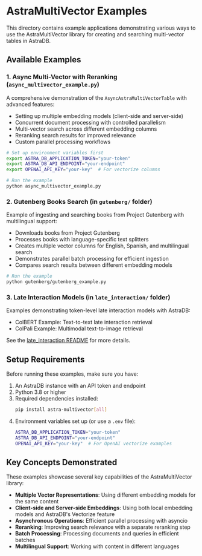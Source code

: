 # AstraMultiVector Examples

This directory contains example applications demonstrating various ways to use the AstraMultiVector library for creating and searching multi-vector tables in AstraDB.

## Available Examples

### 1. Async Multi-Vector with Reranking (`async_multivector_example.py`)

A comprehensive demonstration of the `AsyncAstraMultiVectorTable` with advanced features:

- Setting up multiple embedding models (client-side and server-side)
- Concurrent document processing with controlled parallelism
- Multi-vector search across different embedding columns
- Reranking search results for improved relevance
- Custom parallel processing workflows

```bash
# Set up environment variables first
export ASTRA_DB_APPLICATION_TOKEN="your-token"
export ASTRA_DB_API_ENDPOINT="your-endpoint"
export OPENAI_API_KEY="your-key"  # For vectorize columns

# Run the example
python async_multivector_example.py
```

### 2. Gutenberg Books Search (in `gutenberg/` folder)

Example of ingesting and searching books from Project Gutenberg with multilingual support:

- Downloads books from Project Gutenberg
- Processes books with language-specific text splitters
- Creates multiple vector columns for English, Spanish, and multilingual search
- Demonstrates parallel batch processing for efficient ingestion
- Compares search results between different embedding models

```bash
# Run the example
python gutenberg/gutenberg_example.py
```

### 3. Late Interaction Models (in `late_interaction/` folder)

Examples demonstrating token-level late interaction models with AstraDB:

- ColBERT Example: Text-to-text late interaction retrieval
- ColPali Example: Multimodal text-to-image retrieval

See the [late_interaction README](late_interaction/README.md) for more details.

## Setup Requirements

Before running these examples, make sure you have:

1. An AstraDB instance with an API token and endpoint
2. Python 3.8 or higher
3. Required dependencies installed:
   ```bash
   pip install astra-multivector[all]
   ```
4. Environment variables set up (or use a `.env` file):
   ```bash
   ASTRA_DB_APPLICATION_TOKEN="your-token"
   ASTRA_DB_API_ENDPOINT="your-endpoint"
   OPENAI_API_KEY="your-key"  # For OpenAI vectorize examples
   ```

## Key Concepts Demonstrated

These examples showcase several key capabilities of the AstraMultiVector library:

- **Multiple Vector Representations**: Using different embedding models for the same content
- **Client-side and Server-side Embeddings**: Using both local embedding models and AstraDB's Vectorize feature
- **Asynchronous Operations**: Efficient parallel processing with asyncio
- **Reranking**: Improving search relevance with a separate reranking step
- **Batch Processing**: Processing documents and queries in efficient batches
- **Multilingual Support**: Working with content in different languages